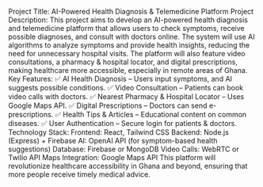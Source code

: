Project Title: AI-Powered Health Diagnosis & Telemedicine Platform
Project Description:
This project aims to develop an AI-powered health diagnosis and telemedicine platform that allows users to check symptoms, receive possible diagnoses, and consult with doctors online. The system will use AI algorithms to analyze symptoms and provide health insights, reducing the need for unnecessary hospital visits.
The platform will also feature video consultations, a pharmacy & hospital locator, and digital prescriptions, making healthcare more accessible, especially in remote areas of Ghana.
Key Features:
:white_check_mark: AI Health Diagnosis – Users input symptoms, and AI suggests possible conditions.
 :white_check_mark: Video Consultation – Patients can book video calls with doctors.
 :white_check_mark: Nearest Pharmacy & Hospital Locator – Uses Google Maps API.
 :white_check_mark: Digital Prescriptions – Doctors can send e-prescriptions.
 :white_check_mark: Health Tips & Articles – Educational content on common diseases.
 :white_check_mark: User Authentication – Secure login for patients & doctors.
Technology Stack:
Frontend: React, Tailwind CSS
Backend: Node.js (Express) + Firebase
AI: OpenAI API (for symptom-based health suggestions)
Database: Firebase or MongoDB
Video Calls: WebRTC or Twilio API
Maps Integration: Google Maps API
This platform will revolutionize healthcare accessibility in Ghana and beyond, ensuring that more people receive timely medical advice.